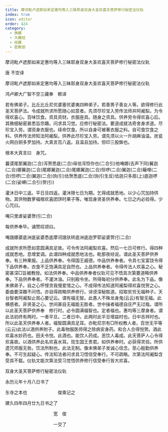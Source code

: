 ```yaml
---
title: 摩诃毗卢遮那如来定惠均等入三昧耶身双身大圣欢喜天菩萨修行秘密法仪轨
index: true
icon: editor
order: 424
category:
  - 佛藏
  - 大藏经
  - 经藏
  - 密教部
---
```


  摩诃毗卢遮那如来定惠均等入三昧耶身双身大圣欢喜天菩萨修行秘密法仪轨  

唐 不空译  

摩诃毗卢遮那如来定惠均等入三昧耶身双身大圣欢喜天菩萨修行秘密法仪轨  

鸿卢卿大广智不空三藏奉　敕译  

若有佛弟子。比丘比丘尼优婆塞优婆夷四种弟子。若善男子善女人等。欲得修行此圣天菩萨法。令成就所求所愿随心如意者。先须尽珍宝入劳传法师并阿阇梨。为令得欢喜心。百味饮食。资具资财。衣服座具。随身之资具。供养劳令得欢喜心后。其微细秘密甚悉旨宗趣。问求具习觉。应修行秘密法。要道成就法奇舍身求道。尽珍宝入劳。谓资身衣服也。续命饮食。所以自身可被著衣服之料。自可食饮食之料。供养传法师知法阿阇梨。供养此尽珍宝入劳。谓先须以火一升胡麻油温。炭瓫火网白铜多罗加持。大真言百八返。且温且加持。但印三股鉾也。  

根本大真言曰　身咒。  

曩谟尾那翼迦(二合)泻贺悉底(二合)母佉泻怛你也(二合引)他唵娜(去声下同)翼迦(二合)娜翼迦(二合)尾娜翼迦(二合)尾娜翼迦(二合)怛啰(二合)翼迦(二合)簸哩(二合)怛啰(二合)翼迦(二合)饷(引)佉贺悉底(二合)饷(引生反)佉迦只多扇(上)底迦啰(二合)娑嚩(二合引)贺(引)  

灌沐日中三返。平日旦四返。灌沐限七日为期。乞得成就悉地。以少心咒加持供物。其供物数萝福根欢喜团饼时果子等。唯现身贤圣供养奉。七日之内必验得。少心咒曰。  

唵只里虐娑婆贺(引二合)  

每供养奉毕。诵赞叹颂曰。  

唵誐娜婆底洲底娑婆悉底摩诃誐驮转底洲底迦罗耶娑婆贺(引二合)  

成就所求所愿如意圆满具足故。可令传法阿阇梨欢喜。然后一七日可修行。得四种成就悉地。息增爱调。此谓四种成就悉地法也。毗那夜经说。谓此圣天菩萨供养奉。有三种果报。上品供养奉。令得国王威德。中品供养奉者。令具七宝富饶令得下品供养奉。衣食不乏饱满具足自然也。上品供养奉者。令得传法人欢喜之心。秘密甚深□旨被教授。如法供养奉。中品供养奉者仪轨可见不悟具次第要道略供养奉。下品供养奉者。不灌沐油。只别殿令坐。所得每初分供养奉。此名为下品。像末佛弟子。自之心怀悭贪我慢爱惜之心。不成得传法知道阿阇梨得欢喜悦贺之心。委曲要深趣不问悟。亦自得疏略供养修行。诽谤深秘胜道。招取贫穷无福种子。天台智者阿阇梨止观心要记云。谓有福无智。此愚人不殊龙身鬼(云云)有智无福。此横惑者。非贤圣之心。世间甚自无福能无胜者。世中操者福德自庄严无过哉。谓所以此圣天菩萨供养奉　修行时。必令圆满福智也。定者福也。惠均等三摩身者。谓此法初终有两时。一者平旦。二者日中。此两时此平旦增益时也。日中吉祥时也。所以此圣天供养奉人者。福智圆满具足耳。亦毗尼宗有□所权教人者。百世无平等(云云)此法以酒供养附子。此毒物服医师得之除病安身药。和合人合得悦贺。酒此欢喜水妙药也。田夫令悦。此酒也。能饮人药成。恶饮人毒成。此天菩萨人心令得欢喜故。以酒供养此名欢喜水耳。现生国王贵君。如供养奉时。必获得灵验。所供遗咒师服无咎。饮法所制也。此法无制。像末佛弟子发诚心信念。至心殷勤供养奉。不可生起疑心。传法知法者问求具习悟信受奉行。不可疏略。次第法阿阇梨含受具不载。仪轨文能次第法受习觉悟供养修行信受奉行皆大欢喜。  

双身大圣天菩萨修行秘密法仪轨  

永历元年十月八日书了  

东寺之本也　　　　　　　俊乘记之  

建久四年四月廿九日书之了  

　　　　　　　　　　　宽　俊  

　　　　　　　　　　　一交了  

